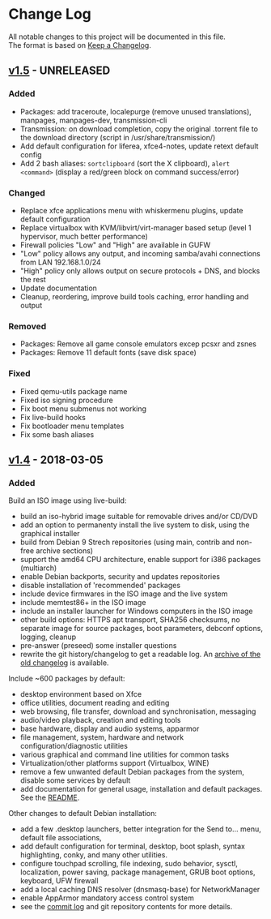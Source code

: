 # Change Log

All notable changes to this project will be documented in this file.  
The format is based on [Keep a Changelog](http://keepachangelog.com/).

## [v1.5](https://github.com/nodiscc/dbu/releases/tag/1.5) - UNRELEASED

### Added

 * Packages: add traceroute, localepurge (remove unused translations), manpages, manpages-dev, transmission-cli
 * Transmission: on download completion, copy the original .torrent file to the download directory (script in /usr/share/transmission/)
 * Add default configuration for liferea, xfce4-notes, update retext default config
 * Add 2 bash aliases: `sortclipboard` (sort the X clipboard), `alert <command>` (display a red/green block on command success/error)

### Changed

 * Replace xfce applications menu with whiskermenu plugins, update default configuration
 * Replace virtualbox with KVM/libvirt/virt-manager based setup (level 1 hypervisor, much better performance)
 * Firewall policies "Low" and "High" are available in GUFW
  * "Low" policy allows any output, and incoming samba/avahi connections from LAN 192.168.1.0/24
  * "High" policy only allows output on secure protocols + DNS, and blocks the rest
 * Update documentation
 * Cleanup, reordering, improve build tools caching, error handling and output

### Removed

 * Packages: Remove all game console emulators excep pcsxr and zsnes
 * Packages: Remove 11 default fonts (save disk space)

### Fixed

 * Fixed qemu-utils package name
 * Fixed iso signing procedure
 * Fix boot menu submenus not working
 * Fix live-build hooks
 * Fix bootloader menu templates
 * Fix some bash aliases

<!--
### Security
### Deprecated
-->


## [v1.4](https://github.com/nodiscc/dbu/releases/tag/1.4) - 2018-03-05

### Added

Build an ISO image using live-build:
 - build an iso-hybrid image suitable for removable drives and/or CD/DVD
 - add an option to permanenty install the live system to disk, using the graphical installer
 - build from Debian 9 Strech repositories (using main, contrib and non-free archive sections)
 - support the amd64 CPU architecture, enable support for i386 packages (multiarch)
 - enable Debian backports, security and updates repositories
 - disable installation of 'recommended' packages
 - include device firmwares in the ISO image and the live system
 - include memtest86+ in the ISO image
 - include an installer launcher for Windows computers in the ISO image
 - other build options: HTTPS apt transport, SHA256 checksums, no separate image for source packages, boot parameters, debconf options, logging, cleanup
 - pre-answer (preseed) some installer questions
 - rewrite the git history/changelog to get a readable log. An [archive of the old changelog](https://github.com/dbu/blob/master/doc/changelog-archive.md) is available.

Include ~600 packages by default:
 - desktop environment based on Xfce
 - office utilities, document reading and editing
 - web browsing, file transfer, download and synchronisation, messaging
 - audio/video playback, creation and editing tools
 - base hardware, display and audio systems, apparmor
 - file management, system, hardware and network configuration/diagnostic utilities
 - various graphical and command line utilities for common tasks
 - Virtualization/other platforms support (Virtualbox, WINE)
 - remove a few unwanted default Debian packages from the system, disable some services by default
 - add documentation for general usage, installation and default packages. See the [README](https:/github.com/nodiscc/dbu/blob/master/README.md).

Other changes to default Debian installation:
 - add a few .desktop launchers, better integration for the Send to... menu, default file associations, 
 - add default configuration for terminal, desktop, boot splash, syntax highlighting, conky, and many other utilities.
 - configure touchpad scrolling, file indexing, sudo behavior, sysctl, localization, power saving, package management, GRUB boot options, keyboard, UFW firewall
 - add a local caching DNS resolver (dnsmasq-base) for NetworkManager
 - enable AppArmor mandatory access control system
 - see the [commit log](https://github.com/nodiscc/dbu/commits) and git repository contents for more details.

<!--
### Added
### Changed
### Removed
### Fixed
### Security
### Deprecated
-->
